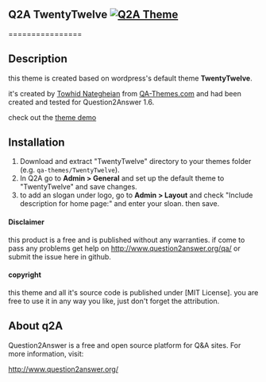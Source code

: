 ## Q2A TwentyTwelve [![Q2A Theme](http://qa-themes.com/files/q2a-logo.png)](https://github.com/Towhidn/TwentyTwelve-Q2A)
================
## Description
this theme is created based on wordpress's default theme **TwentyTwelve**.

it's created by [Towhid Nategheian](http://TowhidN.com) from [QA-Themes.com](http://QA-Themes.com) and had been created and tested for Question2Answer 1.6. 

check out the [theme demo](http://demo.qa-themes.com/twentytwelve/)

## Installation

1. Download and extract "TwentyTwelve" directory to your themes folder (e.g. `qa-themes/TwentyTwelve`).
2. In Q2A go to **Admin > General** and set up the default theme to "TwentyTwelve" and save changes.
3. to add an slogan under logo, go to **Admin > Layout** and check "Include <meta> description for home page:" and enter your sloan. then save.

#### Disclaimer
this product is a free and is published without any warranties. if come to pass any problems get help on http://www.question2answer.org/qa/ or submit the issue here in github.

#### copyright
this theme and all it's source code is published under [MIT License]. you are free to use it in any way you like, just don't forget the attribution.

## About q2A

Question2Answer is a free and open source platform for Q&A sites. For more information, visit:

http://www.question2answer.org/
